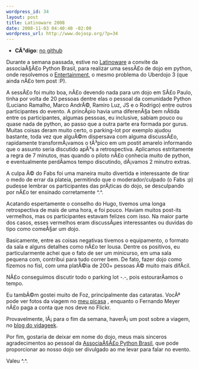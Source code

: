 ```yaml
--- 
wordpress_id: 34
layout: post
title: Latinoware 2008
date: 2008-11-03 04:40:40 -02:00
wordpress_url: http://www.dojosp.org/?p=34
---
```

<ul>
	<li><strong>CÃ³digo</strong>: <a href="http://github.com/dojosp/participant-s-projects/tree/9a787ec3cd3e532cb890c37ae261794b0d1777c6/LATINOWARE-Python">no github</a></li>
</ul>
Durante a semana passada, estive no <a href="http://2008.latinoware.org/" target="_blank">Latinoware</a> a convite da associaÃ§Ã£o Python Brasil, para realizar uma sessÃ£o de dojo em python, onde resolvemos o <a href="http://acmicpc-live-archive.uva.es/nuevoportal/data/problem.php?p=3547" target="_blank">Entertainment</a>, o mesmo problema do Uberdojo 3 (que ainda nÃ£o tem post :P).

A sessÃ£o foi muito boa, nÃ£o devendo nada para um dojo em SÃ£o Paulo, tinha por volta de 20 pessoas dentre elas o pessoal da comunidade Python (Luciano Ramalho, Marco AndrÃ©, Ramiro Luz, JS e o Rodrigo) entre outros participantes do evento. A princÃ­pio havia uma diferenÃ§a bem nÃ­tida entre os participantes, algumas pessoas, eu inclusive, sabiam pouco ou quase nada de python, ao passo que a outra parte era formada por gurus. Muitas coisas deram muito certo, o parking-lot por exemplo ajudou bastante, toda vez que alguÃ©m dispersava com alguma discussÃ£o, rapidamente transformÃ¡vamos o tÃ³pico em um postit amarelo informando que o assunto seria discutido apÃ³s a retrospectiva. Aplicamos estritamente a regra de 7 minutos, mas quando o piloto nÃ£o conhecia muito de python, e eventualmente perdÃ­amos tempo discutindo, dÃ¡vamos 2 minutro extras.

A culpa Ã© do Fabs foi uma maneira muito divertida e interessante de tirar o medo de errar da plateia, permitindo que o moderador/culpado (o Fabs :p) pudesse lembrar os participantes das prÃ¡ticas do dojo, se desculpando por nÃ£o ter ensinado corretamente ^.^.

Acatando espertamente o conselho do Hugo, tivemos uma longa retrospectiva de mais de uma hora, e foi pouco. Haviam muitos post-its vermelhos, mas os participantes estavam felizes com isso. Na maior parte dos casos, esses vermelhos eram discussÃµes interessantes ou duvidas do tipo como comeÃ§ar um dojo.

Basicamente, entre as coisas negativas tivemos o equipamento, o formato da sala e alguns detalhes como nÃ£o ter lousa. Dentre os positivos, eu particularmente achei que o fato de ser um minicurso, em uma sala pequena com, contribui para tudo correr bem. De fato, fazer dojo como fizemos no fisl, com uma platÃ©ia de 200+ pessoas Ã© muito mais difÃ­cil.

NÃ£o conseguimos discutir todo o parking lot -.-, pois estourarÃ­amos o tempo.

Eu tambÃ©m gostei muito de Foz, principalmente das cataratas. VocÃª pode ver fotos da viagem no <a href="http://picasaweb.google.com/fabriciosn/Latinoware2008#" target="_blank">meu picasa</a> , enquanto o Fernando Meyer nÃ£o paga a conta que nos deve no Flickr.

Provavelmente, lÃ¡ para o fim da semana, haverÃ¡ um post sobre a viagem, no <a href="http://www.vidageek.net" target="_blank">blog do vidageek</a>.

Por fim, gostaria de deixar em nome do dojo, meus mais sinceros agradecimentos ao pessoal da <a href="http://www.pythonbrasil.com.br/moin.cgi/" target="_blank">AssociaÃ§Ã£o Python Brasil</a>, que pode proporcionar ao nosso dojo ser divulgado ao me levar para falar no evento.

Valeu ^.^.
